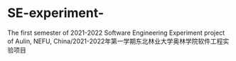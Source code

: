 # SE-experiment-
The first semester of 2021-2022 Software Engineering Experiment project of Aulin, NEFU, China/2021-2022年第一学期东北林业大学奥林学院软件工程实验项目
